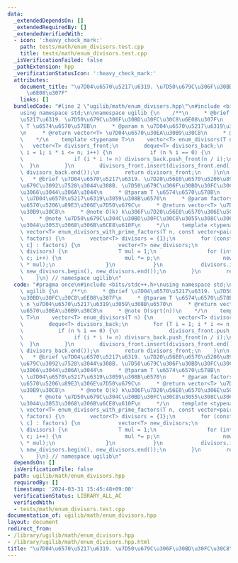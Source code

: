 ```yaml
---
data:
  _extendedDependsOn: []
  _extendedRequiredBy: []
  _extendedVerifiedWith:
  - icon: ':heavy_check_mark:'
    path: tests/math/enum_divisors.test.cpp
    title: tests/math/enum_divisors.test.cpp
  _isVerificationFailed: false
  _pathExtension: hpp
  _verificationStatusIcon: ':heavy_check_mark:'
  attributes:
    document_title: "\u7D04\u6570\u5217\u6319. \u7D50\u679C\u306F\u30BD\u30FC\u30C8\
      \u6E08\u307F"
    links: []
  bundledCode: "#line 2 \"ugilib/math/enum_divisors.hpp\"\n#include <bits/stdc++.h>\n\
    using namespace std;\n\nnamespace ugilib {\n    /**\n     * @brief \u7D04\u6570\
    \u5217\u6319. \u7D50\u679C\u306F\u30BD\u30FC\u30C8\u6E08\u307F\n     * @tparam\
    \ T \u6574\u6570\u578B\n     * @param n \u7D04\u6570\u5217\u6319\u3059\u308B\u6570\
    \n     * @return vector<T> \u7D04\u6570\u30EA\u30B9\u30C8\n     * @note O(sqrt(n))\n\
    \    */\n    template <typename T>\n    vector<T> enum_divisors(T n) {\n     \
    \   vector<T> divisors_front;\n        deque<T> divisors_back;\n        for (T\
    \ i = 1; i * i <= n; i++) {\n            if (n % i == 0) {\n                divisors_front.push_back(i);\n\
    \                if (i * i != n) divisors_back.push_front(n / i);\n          \
    \  }\n        }\n        divisors_front.insert(divisors_front.end(), divisors_back.begin(),\
    \ divisors_back.end());\n        return divisors_front;\n    }\n\n    /**\n  \
    \   * @brief \u7D04\u6570\u5217\u6319. \u7D20\u56E0\u6570\u5206\u89E3\u306E\u7D50\
    \u679C\u3092\u7528\u3044\u308B. \u7D50\u679C\u306F\u30BD\u30FC\u30C8\u3055\u308C\
    \u3066\u3044\u306A\u3044\n     * @tparam T \u6574\u6570\u578B\n     * @param n\
    \ \u7D04\u6570\u5217\u6319\u3059\u308B\u6570\n     * @param factors \u7D20\u56E0\
    \u6570\u5206\u89E3\u306E\u7D50\u679C\n     * @return vector<T> \u7D04\u6570\u30EA\
    \u30B9\u30C8\n     * @note O(k) k\u306F\u7D20\u56E0\u6570\u306E\u500B\u6570\n\
    \     * @note \u7D50\u679C\u304C\u30BD\u30FC\u30C8\u3055\u308C\u3066\u3044\u306A\
    \u3044\u3053\u3068\u306B\u6CE8\u610F\n     */\n    template <typename T>\n   \
    \ vector<T> enum_divisors_with_prime_factors(T n, const vector<pair<T, int>>&\
    \ factors) {\n        vector<T> divisors = {1};\n        for (const auto& [p,\
    \ c] : factors) {\n            vector<T> new_divisors;\n            for (T d :\
    \ divisors) {\n                T mul = 1;\n                for (int i = 0; i <\
    \ c; i++) {\n                    mul *= p;\n                    new_divisors.push_back(d\
    \ * mul);\n                }\n            }\n            divisors.insert(divisors.end(),\
    \ new_divisors.begin(), new_divisors.end());\n        }\n        return divisors;\n\
    \    }\n} // namespace ugilib\n"
  code: "#pragma once\n#include <bits/stdc++.h>\nusing namespace std;\n\nnamespace\
    \ ugilib {\n    /**\n     * @brief \u7D04\u6570\u5217\u6319. \u7D50\u679C\u306F\
    \u30BD\u30FC\u30C8\u6E08\u307F\n     * @tparam T \u6574\u6570\u578B\n     * @param\
    \ n \u7D04\u6570\u5217\u6319\u3059\u308B\u6570\n     * @return vector<T> \u7D04\
    \u6570\u30EA\u30B9\u30C8\n     * @note O(sqrt(n))\n    */\n    template <typename\
    \ T>\n    vector<T> enum_divisors(T n) {\n        vector<T> divisors_front;\n\
    \        deque<T> divisors_back;\n        for (T i = 1; i * i <= n; i++) {\n \
    \           if (n % i == 0) {\n                divisors_front.push_back(i);\n\
    \                if (i * i != n) divisors_back.push_front(n / i);\n          \
    \  }\n        }\n        divisors_front.insert(divisors_front.end(), divisors_back.begin(),\
    \ divisors_back.end());\n        return divisors_front;\n    }\n\n    /**\n  \
    \   * @brief \u7D04\u6570\u5217\u6319. \u7D20\u56E0\u6570\u5206\u89E3\u306E\u7D50\
    \u679C\u3092\u7528\u3044\u308B. \u7D50\u679C\u306F\u30BD\u30FC\u30C8\u3055\u308C\
    \u3066\u3044\u306A\u3044\n     * @tparam T \u6574\u6570\u578B\n     * @param n\
    \ \u7D04\u6570\u5217\u6319\u3059\u308B\u6570\n     * @param factors \u7D20\u56E0\
    \u6570\u5206\u89E3\u306E\u7D50\u679C\n     * @return vector<T> \u7D04\u6570\u30EA\
    \u30B9\u30C8\n     * @note O(k) k\u306F\u7D20\u56E0\u6570\u306E\u500B\u6570\n\
    \     * @note \u7D50\u679C\u304C\u30BD\u30FC\u30C8\u3055\u308C\u3066\u3044\u306A\
    \u3044\u3053\u3068\u306B\u6CE8\u610F\n     */\n    template <typename T>\n   \
    \ vector<T> enum_divisors_with_prime_factors(T n, const vector<pair<T, int>>&\
    \ factors) {\n        vector<T> divisors = {1};\n        for (const auto& [p,\
    \ c] : factors) {\n            vector<T> new_divisors;\n            for (T d :\
    \ divisors) {\n                T mul = 1;\n                for (int i = 0; i <\
    \ c; i++) {\n                    mul *= p;\n                    new_divisors.push_back(d\
    \ * mul);\n                }\n            }\n            divisors.insert(divisors.end(),\
    \ new_divisors.begin(), new_divisors.end());\n        }\n        return divisors;\n\
    \    }\n} // namespace ugilib\n"
  dependsOn: []
  isVerificationFile: false
  path: ugilib/math/enum_divisors.hpp
  requiredBy: []
  timestamp: '2024-03-31 15:45:48+09:00'
  verificationStatus: LIBRARY_ALL_AC
  verifiedWith:
  - tests/math/enum_divisors.test.cpp
documentation_of: ugilib/math/enum_divisors.hpp
layout: document
redirect_from:
- /library/ugilib/math/enum_divisors.hpp
- /library/ugilib/math/enum_divisors.hpp.html
title: "\u7D04\u6570\u5217\u6319. \u7D50\u679C\u306F\u30BD\u30FC\u30C8\u6E08\u307F"
---
```

